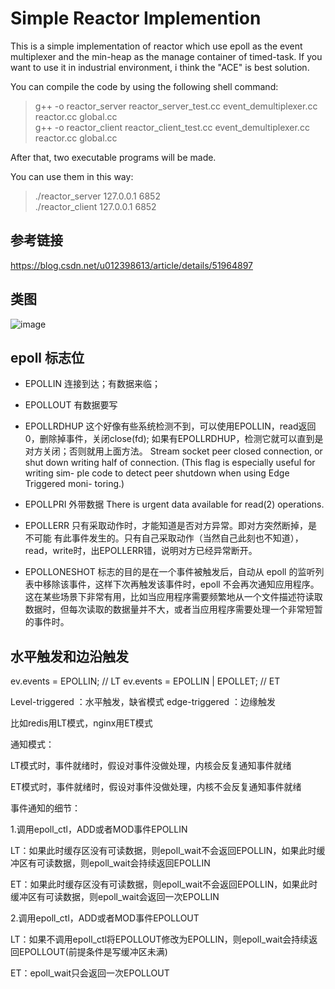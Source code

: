 Simple Reactor Implemention
====================
This is a simple implementation of reactor which use epoll as the event multiplexer and the min-heap as the manage container of timed-task. If you want to use it in industrial environment, i think the "ACE" is best solution.

You can compile the code by using the following shell command:

>g++ -o reactor_server reactor_server_test.cc event_demultiplexer.cc reactor.cc global.cc   
>g++ -o reactor_client reactor_client_test.cc event_demultiplexer.cc reactor.cc global.cc   

After that, two executable programs will be made.

You can use them in this way:

>./reactor_server 127.0.0.1 6852   
>./reactor_client 127.0.0.1 6852   

## 参考链接

https://blog.csdn.net/u012398613/article/details/51964897

## 类图

![image](https://github.com/Neojan/SimpleReactorImplemention/assets/13540636/2f2ab4ab-05da-4645-afe8-a3bd9464c752)



## epoll 标志位

- EPOLLIN       连接到达；有数据来临；
- EPOLLOUT      有数据要写
- EPOLLRDHUP    这个好像有些系统检测不到，可以使用EPOLLIN，read返回0，删除掉事件，关闭close(fd);
如果有EPOLLRDHUP，检测它就可以直到是对方关闭；否则就用上面方法。
Stream socket peer closed connection, or shut down writing half
of connection. (This flag is especially useful for writing sim-
ple code to detect peer shutdown when using Edge Triggered moni-
toring.)
- EPOLLPRI      外带数据 There is urgent data available for read(2) operations.

- EPOLLERR      只有采取动作时，才能知道是否对方异常。即对方突然断掉，是不可能
有此事件发生的。只有自己采取动作（当然自己此刻也不知道），read，write时，出EPOLLERR错，说明对方已经异常断开。

- EPOLLONESHOT 标志的目的是在一个事件被触发后，自动从 epoll 的监听列表中移除该事件，这样下次再触发该事件时，epoll 不会再次通知应用程序。这在某些场景下非常有用，比如当应用程序需要频繁地从一个文件描述符读取数据时，但每次读取的数据量并不大，或者当应用程序需要处理一个非常短暂的事件时。

## 水平触发和边沿触发

ev.events = EPOLLIN; // LT
ev.events = EPOLLIN | EPOLLET; // ET

Level-triggered ：水平触发，缺省模式
edge-triggered ：边缘触发

比如redis用LT模式，nginx用ET模式

通知模式：

LT模式时，事件就绪时，假设对事件没做处理，内核会反复通知事件就绪

ET模式时，事件就绪时，假设对事件没做处理，内核不会反复通知事件就绪

事件通知的细节：

1.调用epoll_ctl，ADD或者MOD事件EPOLLIN

LT：如果此时缓存区没有可读数据，则epoll_wait不会返回EPOLLIN，如果此时缓冲区有可读数据，则epoll_wait会持续返回EPOLLIN

ET：如果此时缓存区没有可读数据，则epoll_wait不会返回EPOLLIN，如果此时缓冲区有可读数据，则epoll_wait会返回一次EPOLLIN

2.调用epoll_ctl，ADD或者MOD事件EPOLLOUT

LT：如果不调用epoll_ctl将EPOLLOUT修改为EPOLLIN，则epoll_wait会持续返回EPOLLOUT(前提条件是写缓冲区未满)

ET：epoll_wait只会返回一次EPOLLOUT
